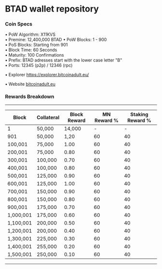 BTAD wallet repository
=====================================

### Coin Specs

• PoW Algorithm: X11KVS  
• Premine: 12,400,000 BTAD
• PoW Blocks: 1 - 900  
• PoS Blocks: Starting from 901  
• Block Time: 60 Seconds    
• Maturity: 100 Confirmations  
• Prefix: BTAD adresses start with the lower case letter "B"  
• Ports: 12345 (p2p) / 12346 (rpc)

• Explorer https://explorer.bitcoinadult.eu/

• Website [bitcoinadult.eu](https://bitcoinadult.eu/)

### Rewards Breakdown

---

| Block     | Collateral | Block Reward   | MN Reward % | Staking Reward % |
| -------   | ---------- | -------------- | ----------- | ---------------- |
| 1         | 50,000     | 14,000         | \-          | \-               |
| 901       | 50,000     | 1,20           | 60          | 40               |
| 100,001   | 75,000     | 1.00           | 60          | 40               |
| 200,001   | 75,000     | 0.80           | 60          | 40               |
| 300,001   | 100,000    | 0.70           | 60          | 40               |
| 400,001   | 100,000    | 0.80           | 60          | 40               |
| 500,001   | 125,000    | 0.90           | 60          | 40               |
| 600,001   | 125,000    | 1.00           | 60          | 40               |
| 700,001   | 150,000    | 0.90           | 60          | 40               |
| 800,001   | 150,000    | 0.80           | 60          | 40               |
| 900,001   | 175,000    | 0.70           | 60          | 40               |
| 1,000,001 | 175,000    | 0.60           | 60          | 40               |
| 1,100,001 | 200,000    | 0.50           | 60          | 40               |
| 1,200,001 | 200,000    | 0.40           | 60          | 40               |
| 1,300,001 | 225,000    | 0.30           | 60          | 40               |
| 1,400,001 | 255,000    | 0.20           | 60          | 40               |
| 1,500,001 | 250,000    | 0.10           | 60          | 40               |

---
